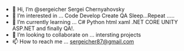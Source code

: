 - 👋 Hi, I’m @sergeicher  Sergei Chernyahovsky 
- 👀 I’m interested in ... Code Develop Create QA Sleep...Repeat .....
- 🌱 I’m currently learning ... C# Python html xaml   .NET CORE UNITY ASP.NET  and finally QA!. 
- 💞️ I’m looking to collaborate on ... intersting projects 
- 📫 How to reach me ...   sergeicher87@gmail.com 

<!---
sergeicher1/sergeicher1 is a ✨ special ✨ repository because its `README.md` (this file) appears on your GitHub profile.
You can click the Preview link to take a look at your changes.
--->
